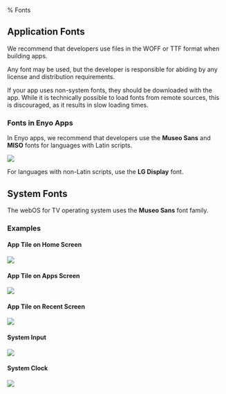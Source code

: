 ﻿% Fonts

## Application Fonts

We recommend that developers use files in the WOFF or TTF format when building
apps.

Any font may be used, but the developer is responsible for abiding by any
license and distribution requirements. 

If your app uses non-system fonts, they should be downloaded with the app.
While it is technically possible to load fonts from remote sources, this is
discouraged, as it results in slow loading times.

### Fonts in Enyo Apps

In Enyo apps, we recommend that developers use the **Museo Sans** and **MISO**
fonts for languages with Latin scripts.

![](../../../assets/dg-fonts-museo-sans-miso.png)

For languages with non-Latin scripts, use the **LG Display** font.

## System Fonts

The webOS for TV operating system uses the **Museo Sans** font family.

### Examples

#### App Tile on Home Screen

![](../../../assets/dg-fonts-home-screen.png)

#### App Tile on Apps Screen

![](../../../assets/dg-fonts-apps-screen.png)

#### App Tile on Recent Screen

![](../../../assets/dg-fonts-recent-screen.png)

#### System Input

![](../../../assets/dg-fonts-system-input.png)

#### System Clock

![](../../../assets/dg-fonts-system-clock.png)
